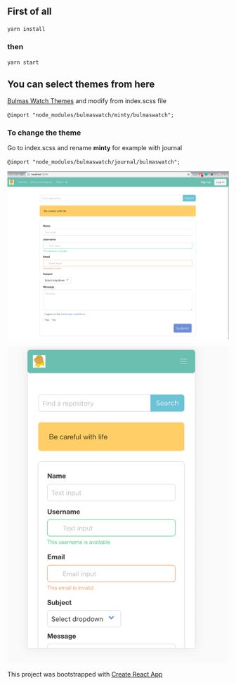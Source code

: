 ## First of all

`
yarn install
`

### then

`
yarn start
`

## You can select themes from here 

[Bulmas Watch Themes](https://jenil.github.io/bulmaswatch/) and modify from index.scss file

`
@import "node_modules/bulmaswatch/minty/bulmaswatch";
`


### To change the theme 

Go to index.scss and rename **minty** for example with journal

`
@import "node_modules/bulmaswatch/journal/bulmaswatch";
`

[![Lariicsa.com](https://github.com/Lariicsa/bulma-react/blob/master/public/desktop.png "site preview")](https://github.com/Lariicsa/bulma-react/blob/master/public/desktop.png)

[![Lariicsa.com](https://github.com/Lariicsa/bulma-react/blob/master/public/mobile.png "site preview")](https://github.com/Lariicsa/bulma-react/blob/master/public/mobile.png)

This project was bootstrapped with [Create React App](https://github.com/facebook/create-react-app)
